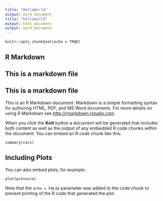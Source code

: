 ```yaml
---
title: "HelloWorld"
output: word_document
title: "helloworld"
output: html_document
output: word_document
---
```


```{r setup, include=FALSE}
knitr::opts_chunk$set(echo = TRUE)
```

## R Markdown
## This is a markdown file 
## This is a markdown file

This is an R Markdown document. Markdown is a simple formatting syntax for authoring HTML, PDF, and MS Word documents. For more details on using R Markdown see <http://rmarkdown.rstudio.com>.

When you click the **Knit** button a document will be generated that includes both content as well as the output of any embedded R code chunks within the document. You can embed an R code chunk like this:

```{r cars}
summary(cars)
```

## Including Plots

You can also embed plots, for example:

```{r pressure, echo=FALSE}
plot(pressure)
```

Note that the `echo = FALSE` parameter was added to the code chunk to prevent printing of the R code that generated the plot.
